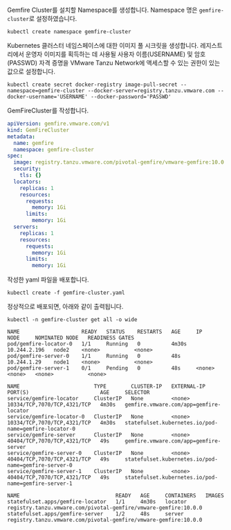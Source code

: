 <br>

Gemfire Cluster를 설치할 Namespace를 생성합니다.
Namespace 명은 `gemfire-cluster`로 설정하였습니다.

`kubectl create namespace gemfire-cluster`

Kubernetes 클러스터 네임스페이스에 대한 이미지 풀 시크릿을 생성합니다.
레지스트리에서 운영자 이미지를 획득하는 데 사용될 사용자 이름(USERNAME) 및 암호(PASSWD) 자격 증명을 VMware Tanzu Network에 액세스할 수 있는 권한이 있는 값으로 설정합니다.

`kubectl create secret docker-registry image-pull-secret --namespace=gemfire-cluster --docker-server=registry.tanzu.vmware.com --docker-username='USERNAME' --docker-password='PASSWD'`

GemFireCluster를 작성합니다.

```yaml
apiVersion: gemfire.vmware.com/v1
kind: GemFireCluster
metadata:
  name: gemfire
  namespace: gemfire-cluster
spec:
  image: registry.tanzu.vmware.com/pivotal-gemfire/vmware-gemfire:10.0.0
  security:
    tls: {}
  locators:
    replicas: 1
    resources:
      requests:
        memory: 1Gi
      limits:
        memory: 1Gi
  servers:
    replicas: 1
    resources:
      requests:
        memory: 1Gi
      limits:
        memory: 1Gi
```

작성한 yaml 파일을 배포합니다.

```shell
kubectl create -f gemfire-cluster.yaml
```

정상적으로 배포되면, 아래와 같이 출력됩니다.

```shell
kubectl -n gemfire-cluster get all -o wide
```

```shell
NAME                    READY   STATUS    RESTARTS   AGE     IP             NODE     NOMINATED NODE   READINESS GATES
pod/gemfire-locator-0   1/1     Running   0          4m30s   10.244.2.196   node2    <none>           <none>
pod/gemfire-server-0    1/1     Running   0          48s     10.244.1.29    node1    <none>           <none>
pod/gemfire-server-1    0/1     Pending   0          48s     <none>         <none>   <none>           <none>

NAME                        TYPE        CLUSTER-IP   EXTERNAL-IP   PORT(S)                       AGE     SELECTOR
service/gemfire-locator     ClusterIP   None         <none>        10334/TCP,7070/TCP,4321/TCP   4m30s   gemfire.vmware.com/app=gemfire-locator
service/gemfire-locator-0   ClusterIP   None         <none>        10334/TCP,7070/TCP,4321/TCP   4m30s   statefulset.kubernetes.io/pod-name=gemfire-locator-0
service/gemfire-server      ClusterIP   None         <none>        40404/TCP,7070/TCP,4321/TCP   49s     gemfire.vmware.com/app=gemfire-server
service/gemfire-server-0    ClusterIP   None         <none>        40404/TCP,7070/TCP,4321/TCP   49s     statefulset.kubernetes.io/pod-name=gemfire-server-0
service/gemfire-server-1    ClusterIP   None         <none>        40404/TCP,7070/TCP,4321/TCP   49s     statefulset.kubernetes.io/pod-name=gemfire-server-1

NAME                               READY   AGE     CONTAINERS   IMAGES
statefulset.apps/gemfire-locator   1/1     4m30s   locator      registry.tanzu.vmware.com/pivotal-gemfire/vmware-gemfire:10.0.0
statefulset.apps/gemfire-server    1/2     48s     server       registry.tanzu.vmware.com/pivotal-gemfire/vmware-gemfire:10.0.0
```